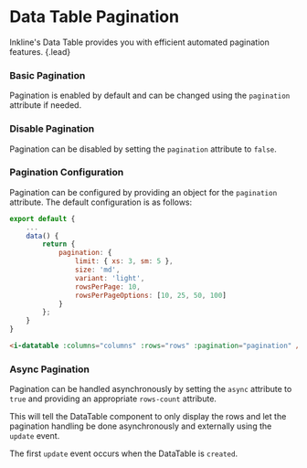 # Data Table Pagination
Inkline's Data Table provides you with efficient automated pagination features. {.lead}

### Basic Pagination
Pagination is enabled by default and can be changed using the `pagination` attribute if needed.

<i-code-preview title="Data Table Default Pagination" link="https://github.com/inkline/inkline/tree/master/src/components/Datatable/index.vue">
<i-datatable :columns="columns" :rows="rows" pagination></i-datatable>
<template slot="html">

~~~html
<i-datatable :columns="columns" :rows="rows" pagination />
~~~

</template>
<template slot="js">

~~~js
export default {
    data() {
        return {
            columns: [
                { title: 'Name', path: 'name', sortable: true },
                { title: 'Email', path: 'email', sortable: true },
                { title: 'Age', path: 'age', sortable: true }
            ],
            rows: [
                { id: '1', name: 'Richard Hendricks', email: 'richard.hendricks@email.com', age: 26 },
                { id: '2', name: 'Bertram Gilfoyle', email: 'bertram.gilfoyle@email.com', age: 30 },
                { id: '3', name: 'Dinesh Chugtai', email: 'dinesh.chugtai@email.com', age: 30 },
                { id: '4', name: 'Jared Dunn', email: 'jared.dunn@email.com', age: 35 },
                { id: '5', name: 'Erlich Bachman', email: 'erlich.bachman@email.com', age: 32 },
                { id: '6', name: 'Nelson Bighetti', email: 'nelson.bighetti@email.com', age: 26 },
                ...
            ]
        }
    }
}
~~~

</template>
</i-code-preview>

### Disable Pagination
Pagination can be disabled by setting the `pagination` attribute to `false`.

<i-code-preview title="Data Table Disabled Pagination" link="https://github.com/inkline/inkline/tree/master/src/components/Datatable/index.vue">
<i-datatable :columns="columns" :rows="rowsShort" :pagination="false"></i-datatable>
<template slot="html">

~~~html
<i-datatable :columns="columns" :rows="rows" :pagination="false" >
~~~

</template>
<template slot="js">

~~~js
export default {
    data() {
        return {
            columns: [
                { title: 'Name', path: 'name', sortable: true },
                { title: 'Email', path: 'email', sortable: true },
                { title: 'Age', path: 'age', sortable: true }
            ],
            rows: [
                { id: '1', name: 'Richard Hendricks', email: 'richard.hendricks@email.com', age: 26 },
                { id: '2', name: 'Bertram Gilfoyle', email: 'bertram.gilfoyle@email.com', age: 30 },
                { id: '3', name: 'Dinesh Chugtai', email: 'dinesh.chugtai@email.com', age: 30 },
                { id: '4', name: 'Jared Dunn', email: 'jared.dunn@email.com', age: 35 },
                { id: '5', name: 'Erlich Bachman', email: 'erlich.bachman@email.com', age: 32 },
                { id: '6', name: 'Nelson Bighetti', email: 'nelson.bighetti@email.com', age: 26 },
                ...
            ]
        }
    }
}
~~~

</template>
</i-code-preview>

### Pagination Configuration
Pagination can be configured by providing an object for the `pagination` attribute. The default configuration is as follows:

~~~js
export default {
    ...
    data() {
        return {
            pagination: {
                limit: { xs: 3, sm: 5 },
                size: 'md',
                variant: 'light',
                rowsPerPage: 10,
                rowsPerPageOptions: [10, 25, 50, 100]
            }
        };
    }
}       
~~~

~~~html
<i-datatable :columns="columns" :rows="rows" :pagination="pagination" />
~~~

### Async Pagination
Pagination can be handled asynchronously by setting the `async` attribute to `true` and providing an appropriate `rows-count` attribute.

This will tell the DataTable component to only display the rows and let the pagination handling be done asynchronously and externally using the `update` event. 

<i-alert variant="info" class="-code">
<template slot="icon"><i-icon icon="info"></i-icon></template>

The first `update` event occurs when the DataTable is `created`.

</i-alert>

<i-code-preview title="Data Table Async Pagination" link="https://github.com/inkline/inkline/tree/master/src/components/Datatable/index.vue">
<i-datatable async :columns="columns" :rows="asyncRows" :rows-count="rowsCount" @update="onUpdate"></i-datatable>
<template slot="html">

~~~html
<i-datatable async :columns="columns" :rows="rows" :rows-count="rowsCount" @update="onUpdate" />
~~~

</template>
<template slot="js">

~~~js
export default {
    data() {
        return {
            columns: [
                { title: 'Name', path: 'name', sortable: true },
                { title: 'Email', path: 'email', sortable: true },
                { title: 'Age', path: 'age', sortable: true }
            ],
            rows: [],
            rowsCount: 0
        }
    },
    methods: {
        onUpdate(event) {
            getRowsAsync(event.page, event.rowsPerPage).then((response) => {
                this.rows = response.data.rows;
                this.rowsCount = response.data.rowsCount;
            });
        }       
    }
}
~~~

</template>
</i-code-preview>

